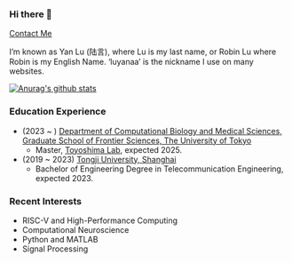 ### Hi there 👋

[Contact Me](mailto:robinluaa@outlook.com)

I’m known as Yan Lu (陆言), where Lu is my last name, or Robin Lu where Robin is my English Name. ‘luyanaa’ is the nickname I use on many websites.   

[![Anurag's github stats](https://github-readme-stats.vercel.app/api?username=luyanaa)](https://github.com/anuraghazra/github-readme-stats)


### Education Experience
 - (2023 ~ ) [Department of Computational Biology and Medical Sciences, Graduate School of Frontier Sciences, The University of Tokyo](https://cbms.k.u-tokyo.ac.jp/)
   - Master, [Toyoshima Lab](https://www.bs.s.u-tokyo.ac.jp/~toyoshimalab/), expected 2025. 
 - (2019 ~ 2023) [Tongji University, Shanghai](https://www.tongji.edu.cn/)
   - Bachelor of Engineering Degree in Telecommunication Engineering, expected 2023.

### Recent Interests
 - RISC-V and High-Performance Computing
 - Computational Neuroscience
 - Python and MATLAB
 - Signal Processing
